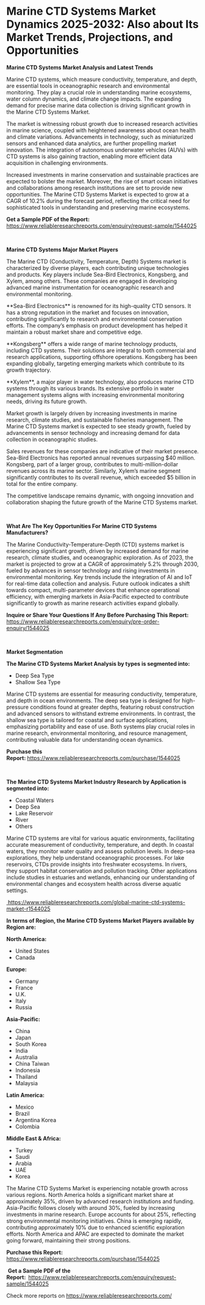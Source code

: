 <p><h1>Marine CTD Systems Market Dynamics 2025-2032: Also about Its Market Trends, Projections, and Opportunities</h1></p><p><strong>Marine CTD Systems Market Analysis and Latest Trends</strong></p>
<p><p>Marine CTD systems, which measure conductivity, temperature, and depth, are essential tools in oceanographic research and environmental monitoring. They play a crucial role in understanding marine ecosystems, water column dynamics, and climate change impacts. The expanding demand for precise marine data collection is driving significant growth in the Marine CTD Systems Market.</p><p>The market is witnessing robust growth due to increased research activities in marine science, coupled with heightened awareness about ocean health and climate variations. Advancements in technology, such as miniaturized sensors and enhanced data analytics, are further propelling market innovation. The integration of autonomous underwater vehicles (AUVs) with CTD systems is also gaining traction, enabling more efficient data acquisition in challenging environments.</p><p>Increased investments in marine conservation and sustainable practices are expected to bolster the market. Moreover, the rise of smart ocean initiatives and collaborations among research institutions are set to provide new opportunities. The Marine CTD Systems Market is expected to grow at a CAGR of 10.2% during the forecast period, reflecting the critical need for sophisticated tools in understanding and preserving marine ecosystems.</p></p>
<p><strong>Get a Sample PDF of the Report:&nbsp;</strong> <a href="https://www.reliableresearchreports.com/enquiry/request-sample/1544025?utm_campaign=2889&utm_medium=2&utm_source=Github&utm_content=ia&utm_term=27022025&utm_id=marine-ctd-systems">https://www.reliableresearchreports.com/enquiry/request-sample/1544025</a></p>
<p>&nbsp;</p>
<p><strong>Marine CTD Systems Major Market Players</strong></p>
<p><p>The Marine CTD (Conductivity, Temperature, Depth) Systems market is characterized by diverse players, each contributing unique technologies and products. Key players include Sea-Bird Electronics, Kongsberg, and Xylem, among others. These companies are engaged in developing advanced marine instrumentation for oceanographic research and environmental monitoring.</p><p>**Sea-Bird Electronics** is renowned for its high-quality CTD sensors. It has a strong reputation in the market and focuses on innovation, contributing significantly to research and environmental conservation efforts. The company’s emphasis on product development has helped it maintain a robust market share and competitive edge.</p><p>**Kongsberg** offers a wide range of marine technology products, including CTD systems. Their solutions are integral to both commercial and research applications, supporting offshore operations. Kongsberg has been expanding globally, targeting emerging markets which contribute to its growth trajectory.</p><p>**Xylem**, a major player in water technology, also produces marine CTD systems through its various brands. Its extensive portfolio in water management systems aligns with increasing environmental monitoring needs, driving its future growth.</p><p>Market growth is largely driven by increasing investments in marine research, climate studies, and sustainable fisheries management. The Marine CTD Systems market is expected to see steady growth, fueled by advancements in sensor technology and increasing demand for data collection in oceanographic studies.</p><p>Sales revenues for these companies are indicative of their market presence. Sea-Bird Electronics has reported annual revenues surpassing $40 million. Kongsberg, part of a larger group, contributes to multi-million-dollar revenues across its marine sector. Similarly, Xylem’s marine segment significantly contributes to its overall revenue, which exceeded $5 billion in total for the entire company.</p><p>The competitive landscape remains dynamic, with ongoing innovation and collaboration shaping the future growth of the Marine CTD Systems market.</p></p>
<p>&nbsp;</p>
<p><strong>What Are The Key Opportunities For Marine CTD Systems Manufacturers?</strong></p>
<p><p>The Marine Conductivity-Temperature-Depth (CTD) systems market is experiencing significant growth, driven by increased demand for marine research, climate studies, and oceanographic exploration. As of 2023, the market is projected to grow at a CAGR of approximately 5.2% through 2030, fueled by advances in sensor technology and rising investments in environmental monitoring. Key trends include the integration of AI and IoT for real-time data collection and analysis. Future outlook indicates a shift towards compact, multi-parameter devices that enhance operational efficiency, with emerging markets in Asia-Pacific expected to contribute significantly to growth as marine research activities expand globally.</p></p>
<p><strong>Inquire or Share Your Questions If Any Before Purchasing This Report:</strong> <a href="https://www.reliableresearchreports.com/enquiry/pre-order-enquiry/1544025?utm_campaign=2889&utm_medium=2&utm_source=Github&utm_content=ia&utm_term=27022025&utm_id=marine-ctd-systems">https://www.reliableresearchreports.com/enquiry/pre-order-enquiry/1544025</a></p>
<p>&nbsp;</p>
<p><strong>Market Segmentation</strong></p>
<p><strong>The Marine CTD Systems Market Analysis by types is segmented into:</strong></p>
<p><ul><li>Deep Sea Type</li><li>Shallow Sea Type</li></ul></p>
<p><p>Marine CTD systems are essential for measuring conductivity, temperature, and depth in ocean environments. The deep sea type is designed for high-pressure conditions found at greater depths, featuring robust construction and advanced sensors to withstand extreme environments. In contrast, the shallow sea type is tailored for coastal and surface applications, emphasizing portability and ease of use. Both systems play crucial roles in marine research, environmental monitoring, and resource management, contributing valuable data for understanding ocean dynamics.</p></p>
<p><strong>Purchase this Report:&nbsp;</strong><a href="https://www.reliableresearchreports.com/purchase/1544025?utm_campaign=2889&utm_medium=2&utm_source=Github&utm_content=ia&utm_term=27022025&utm_id=marine-ctd-systems">https://www.reliableresearchreports.com/purchase/1544025</a></p>
<p>&nbsp;</p>
<p><strong>The Marine CTD Systems Market Industry Research by Application is segmented into:</strong></p>
<p><ul><li>Coastal Waters</li><li>Deep Sea</li><li>Lake Reservoir</li><li>River</li><li>Others</li></ul></p>
<p><p>Marine CTD systems are vital for various aquatic environments, facilitating accurate measurement of conductivity, temperature, and depth. In coastal waters, they monitor water quality and assess pollution levels. In deep-sea explorations, they help understand oceanographic processes. For lake reservoirs, CTDs provide insights into freshwater ecosystems. In rivers, they support habitat conservation and pollution tracking. Other applications include studies in estuaries and wetlands, enhancing our understanding of environmental changes and ecosystem health across diverse aquatic settings.</p></p>
<p><a href="https://www.reliableresearchreports.com/global-marine-ctd-systems-market-r1544025?utm_campaign=2889&utm_medium=2&utm_source=Github&utm_content=ia&utm_term=27022025&utm_id=marine-ctd-systems">&nbsp;https://www.reliableresearchreports.com/global-marine-ctd-systems-market-r1544025</a></p>
<p><strong>In terms of Region, the Marine CTD Systems Market Players available by Region are:</strong></p>
<p>
    <p> <strong> North America: </strong>
        <ul>
            <li>United States</li>
            <li>Canada</li>
        </ul>
        </p> 
    <p> <strong> Europe: </strong>
        <ul>
            <li>Germany</li>
            <li>France</li>
            <li>U.K.</li>
            <li>Italy</li>
            <li>Russia</li>
        </ul>
        </p> 
    <p> <strong> Asia-Pacific: </strong>
        <ul>
            <li>China</li>
            <li>Japan</li>
            <li>South Korea</li>
            <li>India</li>
            <li>Australia</li>
            <li>China Taiwan</li>
            <li>Indonesia</li>
            <li>Thailand</li>
            <li>Malaysia</li>
        </ul>
        </p> 
    <p> <strong> Latin America: </strong>
        <ul>
            <li>Mexico</li>
            <li>Brazil</li>
            <li>Argentina Korea</li>
            <li>Colombia</li>
        </ul>
        </p> 
    <p> <strong> Middle East & Africa: </strong>
        <ul>
            <li>Turkey</li>
            <li>Saudi</li>
            <li>Arabia</li>
            <li>UAE</li>
            <li>Korea</li>
        </ul>
    </p>
    </p>
<p><p>The Marine CTD Systems Market is experiencing notable growth across various regions. North America holds a significant market share at approximately 35%, driven by advanced research institutions and funding. Asia-Pacific follows closely with around 30%, fueled by increasing investments in marine research. Europe accounts for about 25%, reflecting strong environmental monitoring initiatives. China is emerging rapidly, contributing approximately 10% due to enhanced scientific exploration efforts. North America and APAC are expected to dominate the market going forward, maintaining their strong positions.</p></p>
<p><strong>Purchase this Report: </strong><a href="https://www.reliableresearchreports.com/purchase/1544025?utm_campaign=2889&utm_medium=2&utm_source=Github&utm_content=ia&utm_term=27022025&utm_id=marine-ctd-systems">https://www.reliableresearchreports.com/purchase/1544025</a></p>
<p>&nbsp;<strong>Get a Sample PDF of the Report:&nbsp;&nbsp;</strong><a href="https://www.reliableresearchreports.com/enquiry/request-sample/1544025?utm_campaign=2889&utm_medium=2&utm_source=Github&utm_content=ia&utm_term=27022025&utm_id=marine-ctd-systems">https://www.reliableresearchreports.com/enquiry/request-sample/1544025</a></p>
<p><strong></strong></p>
<p>Check more reports on <a href="https://www.reliableresearchreports.com/?utm_campaign=2889&utm_medium=2&utm_source=Github&utm_content=ia&utm_term=27022025&utm_id=marine-ctd-systems">https://www.reliableresearchreports.com/</a></p>